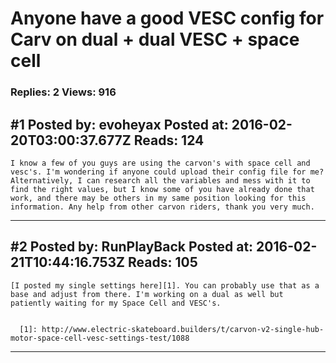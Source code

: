 # Anyone have a good VESC config for Carv on dual + dual VESC + space cell

### Replies: 2 Views: 916

## \#1 Posted by: evoheyax Posted at: 2016-02-20T03:00:37.677Z Reads: 124

```
I know a few of you guys are using the carvon's with space cell and vesc's. I'm wondering if anyone could upload their config file for me? Alternatively, I can research all the variables and mess with it to find the right values, but I know some of you have already done that work, and there may be others in my same position looking for this information. Any help from other carvon riders, thank you very much.
```

---
## \#2 Posted by: RunPlayBack Posted at: 2016-02-21T10:44:16.753Z Reads: 105

```
[I posted my single settings here][1]. You can probably use that as a base and adjust from there. I'm working on a dual as well but patiently waiting for my Space Cell and VESC's.


  [1]: http://www.electric-skateboard.builders/t/carvon-v2-single-hub-motor-space-cell-vesc-settings-test/1088
```

---
